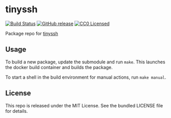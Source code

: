 tinyssh
==========

[![Build Status](https://img.shields.io/circleci/project/amylum/tinyssh/master.svg)](https://circleci.com/gh/amylum/tinyssh)
[![GitHub release](https://img.shields.io/github/release/amylum/tinyssh.svg)](https://github.com/amylum/tinyssh/releases)
[![CC0 Licensed](http://img.shields.io/badge/license-CC0-green.svg)](https://tldrlegal.com/license/creative-commons-cc0-1.0-universal)

Package repo for [tinyssh](http://tinyssh.org/)

## Usage

To build a new package, update the submodule and run `make`. This launches the docker build container and builds the package.

To start a shell in the build environment for manual actions, run `make manual`.

## License

This repo is released under the MIT License. See the bundled LICENSE file for details.

